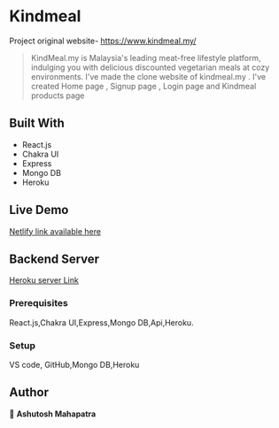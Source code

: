 # Kindmeal

Project original website- https://www.kindmeal.my/
> KindMeal.my is Malaysia's leading meat-free lifestyle platform, indulging you with delicious discounted vegetarian meals at cozy environments. I've made the clone website of kindmeal.my . I've created Home page , Signup page , Login page and Kindmeal products page

## Built With

- React.js
- Chakra UI
- Express
- Mongo DB
- Heroku

## Live Demo 

[Netlify link available here](https://scenic-friends-2114.netlify.app/)

## Backend Server
 [Heroku server Link]()



### Prerequisites
React.js,Chakra UI,Express,Mongo DB,Api,Heroku.

### Setup
VS code,
GitHub,Mongo DB,Heroku





## Author

👤 **Ashutosh Mahapatra**


